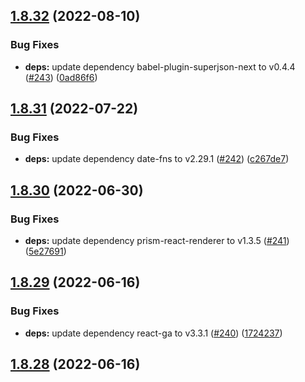 ## [1.8.32](https://github.com/dds/bosabosa.org/compare/v1.8.31...v1.8.32) (2022-08-10)


### Bug Fixes

* **deps:** update dependency babel-plugin-superjson-next to v0.4.4 ([#243](https://github.com/dds/bosabosa.org/issues/243)) ([0ad86f6](https://github.com/dds/bosabosa.org/commit/0ad86f665b8dfd4cfe621f2ce176676686d5595e))



## [1.8.31](https://github.com/dds/bosabosa.org/compare/v1.8.30...v1.8.31) (2022-07-22)


### Bug Fixes

* **deps:** update dependency date-fns to v2.29.1 ([#242](https://github.com/dds/bosabosa.org/issues/242)) ([c267de7](https://github.com/dds/bosabosa.org/commit/c267de71555cd6d8c0bd03b23cbc5c4bef585c80))



## [1.8.30](https://github.com/dds/bosabosa.org/compare/v1.8.29...v1.8.30) (2022-06-30)


### Bug Fixes

* **deps:** update dependency prism-react-renderer to v1.3.5 ([#241](https://github.com/dds/bosabosa.org/issues/241)) ([5e27691](https://github.com/dds/bosabosa.org/commit/5e2769185e211b5e6baac4a00a24677d9e35922f))



## [1.8.29](https://github.com/dds/bosabosa.org/compare/v1.8.28...v1.8.29) (2022-06-16)


### Bug Fixes

* **deps:** update dependency react-ga to v3.3.1 ([#240](https://github.com/dds/bosabosa.org/issues/240)) ([1724237](https://github.com/dds/bosabosa.org/commit/1724237f3a331cdf1b1b825364e1e9e05149911e))



## [1.8.28](https://github.com/dds/bosabosa.org/compare/v1.8.27...v1.8.28) (2022-06-16)



